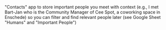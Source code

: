 "Contacts" app to store important people you meet with context (e.g., I met Bart-Jan who is the Community Manager of Cee Spot, a coworking space in Enschede) so you can filter and find relevant people later (see Google Sheet "Humans" and "Important People")